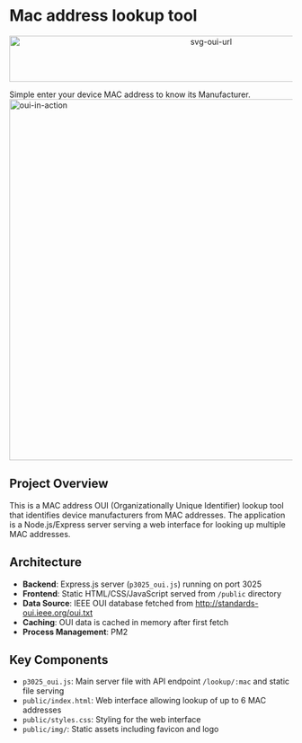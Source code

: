 # Mac address lookup tool
<div align="center">
  <a href="https://oui.ciscoar.com" target="_blank">
    <img width="702" height="82" alt="svg-oui-url" src="https://github.com/user-attachments/assets/0c89c074-bb74-4b7a-a3c1-76df3b463ca5" />
  </a>
</div>

Simple enter your device MAC address to know its Manufacturer.<br>
<img width="957" height="643" alt="oui-in-action" src="https://github.com/user-attachments/assets/a0201d2f-1026-446b-b5c3-dd761f5dd6ae" />

## Project Overview

This is a MAC address OUI (Organizationally Unique Identifier) lookup tool that identifies device manufacturers from MAC addresses. The application is a Node.js/Express server serving a web interface for looking up multiple MAC addresses.

## Architecture

- **Backend**: Express.js server (`p3025_oui.js`) running on port 3025
- **Frontend**: Static HTML/CSS/JavaScript served from `/public` directory
- **Data Source**: IEEE OUI database fetched from http://standards-oui.ieee.org/oui.txt
- **Caching**: OUI data is cached in memory after first fetch
- **Process Management**: PM2

## Key Components

- `p3025_oui.js`: Main server file with API endpoint `/lookup/:mac` and static file serving
- `public/index.html`: Web interface allowing lookup of up to 6 MAC addresses
- `public/styles.css`: Styling for the web interface
- `public/img/`: Static assets including favicon and logo


